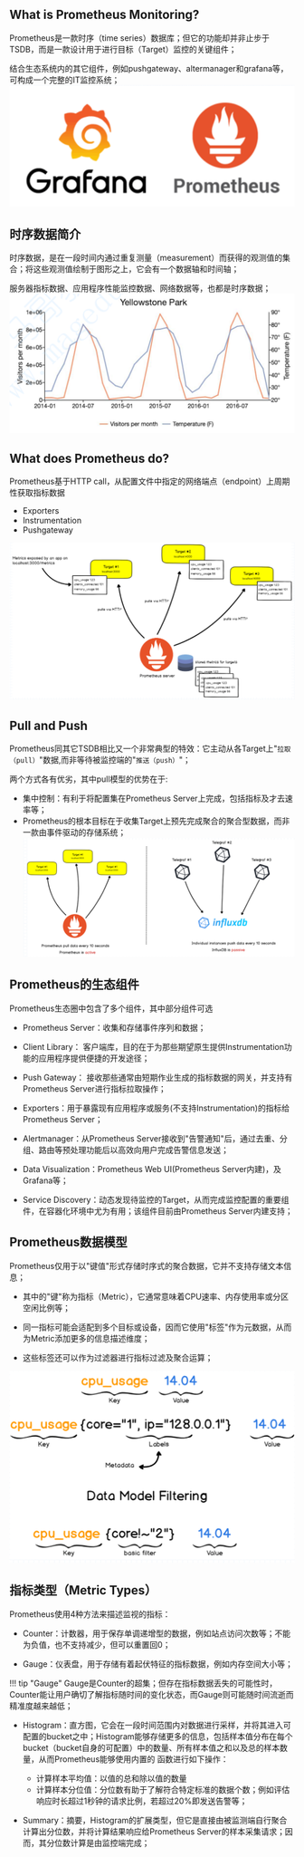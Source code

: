 
## **What is Prometheus Monitoring?** 

Prometheus是一款时序（time series）数据库；但它的功能却并非止步于TSDB，而是一款设计用于进行目标（Target）监控的关键组件；

结合生态系统内的其它组件，例如pushgateway、altermanager和grafana等，可构成一个完整的IT监控系统；
![prometheus-grafana](img/wx-20210128.png)

## **时序数据简介**

时序数据，是在一段时间内通过重复测量（measurement）而获得的观测值的集合；将这些观测值绘制于图形之上，它会有一个数据轴和时间轴；

服务器指标数据、应用程序性能监控数据、网络数据等，也都是时序数据；
![shixu](img/shixushuju.png)

## **What does Prometheus do?**

Prometheus基于HTTP call，从配置文件中指定的网络端点（endpoint）上周期性获取指标数据

- Exporters
- Instrumentation
- Pushgateway

![httpcall](img/httpcall.png)

## **Pull and Push**

Prometheus同其它TSDB相比又一个非常典型的特效：它主动从各Target上"`拉取（pull）`"数据,而非等待被监控端的"`推送（push）`"；

两个方式各有优劣，其中pull模型的优势在于:
- 集中控制：有利于将配置集在Prometheus Server上完成，包括指标及才去速率等；
- Prometheus的根本目标在于收集Target上预先完成聚合的聚合型数据，而非一款由事件驱动的存储系统；
![pull](img/pull.png)

## **Prometheus的生态组件**

Prometheus生态圈中包含了多个组件，其中部分组件可选

- Prometheus Server：收集和存储事件序列和数据；

- Client Library： 客户端库，目的在于为那些期望原生提供Instrumentation功能的应用程序提供便捷的开发途径；
- Push Gateway： 接收那些通常由短期作业生成的指标数据的网关，并支持有Prometheus Server进行指标拉取操作；
- Exporters：用于暴露现有应用程序或服务(不支持Instrumentation)的指标给Prometheus Server；
- Alertmanager：从Prometheus Server接收到"告警通知"后，通过去重、分组、路由等预处理功能后以高效向用户完成告警信息发送；
- Data Visualization：Prometheus Web UI(Prometheus Server内建)，及Grafana等；
- Service Discovery：动态发现待监控的Target，从而完成监控配置的重要组件，在容器化环境中尤为有用；该组件目前由Prometheus Server内建支持；

## **Prometheus数据模型**

Prometheus仅用于以"键值"形式存储时序式的聚合数据，它并不支持存储文本信息；

- 其中的"键"称为指标（Metric），它通常意味着CPU速率、内存使用率或分区空闲比例等；

- 同一指标可能会适配到多个目标或设备，因而它使用"标签"作为元数据，从而为Metric添加更多的信息描述维度；

- 这些标签还可以作为过滤器进行指标过滤及聚合运算；

![shujumoxing](img/shujumoxing.png)

## **指标类型（Metric Types）**

Prometheus使用4种方法来描述监视的指标：

- Counter：计数器，用于保存单调递增型的数据，例如站点访问次数等；不能为负值，也不支持减少，但可以重置回0；

- Gauge：仪表盘，用于存储有着起伏特征的指标数据，例如内存空间大小等；

!!! tip "Gauge"
    Gauge是Counter的超集；但存在指标数据丢失的可能性时，Counter能让用户确切了解指标随时间的变化状态，而Gauge则可能随时间流逝而精准度越来越低；

- Histogram：直方图，它会在一段时间范围内对数据进行采样，并将其进入可配置的bucket之中；Histogram能够存储更多的信息，包括样本值分布在每个bucket（bucket自身的可配置）中的数量、所有样本值之和以及总的样本数量，从而Prometheus能够使用内置的 函数进行如下操作：
    - 计算样本平均值：以值的总和除以值的数量
    - 计算样本分位值：分位数有助于了解符合特定标准的数据个数；例如评估响应时长超过1秒钟的请求比例，若超过20%即发送告警等；

- Summary：摘要，Histogram的扩展类型，但它是直接由被监测端自行聚合计算出分位数，并将计算结果响应给Prometheus Server的样本采集请求；因而，其分位数计算是由监控端完成；